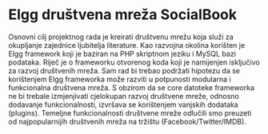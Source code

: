 Elgg društvena mreža SocialBook
====

Osnovni cilj projektnog rada je kreirati društvenu mrežu koja služi za okupljanje zajednice  ljubitelja literature. Kao razvojna okolina korišten je Elgg framework koji je baziran na PHP skriptnom jeziku i MySQL bazi podataka. Riječ je o frameworku otvorenog koda koji je namijenjen isključivo za razvoj društvenih mreža. Sam rad bi trebao podržati hipotezu da se korištenjem Elgg frameworka može razviti u potpunosti modularna i funkcionalna društvena mreža. S obzirom da se core datoteke frameworka ne bi trebale izmjenjivati cjelokupan razvoj društvene mreže, odnosno dodavanje funkcionalnosti, izvršava se korištenjem vanjskih dodataka (plugins). 
Temeljne funkcionalnosti društvene mreže odlučili smo preuzeti od najpopularnijih društvenih mreža na tržištu (Facebook/Twitter/IMDB).
